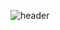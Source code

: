 ![header](https://capsule-render.vercel.app/api?type=waving&height=300&color=gradient&text=yeonuy&animation=fadeIn&desc=YeonjeongYu&descAlignY=56&reversal=true&fontAlignY=40)

<!--
**yeonuy/yeonuy** is a ✨ _special_ ✨ repository because its `README.md` (this file) appears on your GitHub profile.

Here are some ideas to get you started:

- 🔭 I’m currently working on ...
- 🌱 I’m currently learning ...
- 👯 I’m looking to collaborate on ...
- 🤔 I’m looking for help with ...
- 💬 Ask me about ...
- 📫 How to reach me: ...
- 😄 Pronouns: ...
- ⚡ Fun fact: ...
-->

